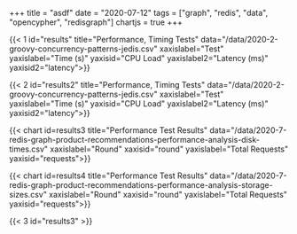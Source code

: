 +++
title = "asdf"
date = "2020-07-12"
tags = ["graph", "redis", "data", "opencypher", "redisgraph"]
chartjs = true
+++

{{< 1 id="results" title="Performance, Timing Tests" data="/data/2020-2-groovy-concurrency-patterns-jedis.csv" xaxislabel="Test" yaxislabel="Time (s)" yaxisid="CPU Load" yaxislabel2="Latency (ms)" yaxisid2="latency">}}

{{< 2 id="results2" title="Performance, Timing Tests" data="/data/2020-2-groovy-concurrency-patterns-jedis.csv" xaxislabel="Test" yaxislabel="Time (s)" yaxisid="CPU Load" yaxislabel2="Latency (ms)" yaxisid2="latency">}}

{{< chart id=results3 title="Performance Test Results" data="/data/2020-7-redis-graph-product-recommendations-performance-analysis-disk-times.csv" xaxislabel="Round" xaxisid="round" yaxislabel="Total Requests" yaxisid="requests">}}

{{< chart id=results4 title="Performance Test Results" data="/data/2020-7-redis-graph-product-recommendations-performance-analysis-storage-sizes.csv" xaxislabel="Round" xaxisid="round" yaxislabel="Total Requests" yaxisid="requests">}}

{{< 3 id="results3" >}}